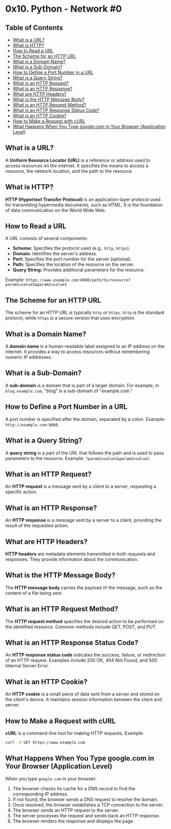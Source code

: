 # 0x10. Python - Network #0

## Table of Contents
- [What is a URL?](#what-is-a-url)
- [What is HTTP?](#what-is-http)
- [How to Read a URL](#how-to-read-a-url)
- [The Scheme for an HTTP URL](#the-scheme-for-an-http-url)
- [What is a Domain Name?](#what-is-a-domain-name)
- [What is a Sub-Domain?](#what-is-a-sub-domain)
- [How to Define a Port Number in a URL](#how-to-define-a-port-number-in-a-url)
- [What is a Query String?](#what-is-a-query-string)
- [What is an HTTP Request?](#what-is-an-http-request)
- [What is an HTTP Response?](#what-is-an-http-response)
- [What are HTTP Headers?](#what-are-http-headers)
- [What is the HTTP Message Body?](#what-is-the-http-message-body)
- [What is an HTTP Request Method?](#what-is-an-http-request-method)
- [What is an HTTP Response Status Code?](#what-is-an-http-response-status-code)
- [What is an HTTP Cookie?](#what-is-an-http-cookie)
- [How to Make a Request with cURL](#how-to-make-a-request-with-curl)
- [What Happens When You Type google.com in Your Browser (Application Level)](#what-happens-when-you-type-googlecom-in-your-browser-application-level)

## What is a URL?

A **Uniform Resource Locator (URL)** is a reference or address used to access resources on the internet. It specifies the means to access a resource, the network location, and the path to the resource.

## What is HTTP?

**HTTP (Hypertext Transfer Protocol)** is an application-layer protocol used for transmitting hypermedia documents, such as HTML. It is the foundation of data communication on the World Wide Web.

## How to Read a URL

A URL consists of several components:
- **Scheme:** Specifies the protocol used (e.g., `http`, `https`).
- **Domain:** Identifies the server's address.
- **Port:** Specifies the port number for the server (optional).
- **Path:** Specifies the location of the resource on the server.
- **Query String:** Provides additional parameters for the resource.

Example: `https://www.example.com:8080/path/to/resource?param1=value1&param2=value2`

## The Scheme for an HTTP URL

The scheme for an HTTP URL is typically `http` or `https`. `http` is the standard protocol, while `https` is a secure version that uses encryption.

## What is a Domain Name?

A **domain name** is a human-readable label assigned to an IP address on the internet. It provides a way to access resources without remembering numeric IP addresses.

## What is a Sub-Domain?

A **sub-domain** is a domain that is part of a larger domain. For example, in `blog.example.com`, "blog" is a sub-domain of "example.com."

## How to Define a Port Number in a URL

A port number is specified after the domain, separated by a colon. Example: `http://example.com:8080`.

## What is a Query String?

A **query string** is a part of the URL that follows the path and is used to pass parameters to the resource. Example: `?param1=value1&param2=value2`.

## What is an HTTP Request?

An **HTTP request** is a message sent by a client to a server, requesting a specific action.

## What is an HTTP Response?

An **HTTP response** is a message sent by a server to a client, providing the result of the requested action.

## What are HTTP Headers?

**HTTP headers** are metadata elements transmitted in both requests and responses. They provide information about the communication.

## What is the HTTP Message Body?

The **HTTP message body** carries the payload of the message, such as the content of a file being sent.

## What is an HTTP Request Method?

The **HTTP request method** specifies the desired action to be performed on the identified resource. Common methods include GET, POST, and PUT.

## What is an HTTP Response Status Code?

An **HTTP response status code** indicates the success, failure, or redirection of an HTTP request. Examples include 200 OK, 404 Not Found, and 500 Internal Server Error.

## What is an HTTP Cookie?

An **HTTP cookie** is a small piece of data sent from a server and stored on the client's device. It maintains session information between the client and server.

## How to Make a Request with cURL

**cURL** is a command-line tool for making HTTP requests. Example:
```bash
curl -X GET https://www.example.com
```

## What Happens When You Type google.com in Your Browser (Application Level)

When you type `google.com` in your browser:
1. The browser checks its cache for a DNS record to find the corresponding IP address.
2. If not found, the browser sends a DNS request to resolve the domain.
3. Once resolved, the browser establishes a TCP connection to the server.
4. The browser sends an HTTP request to the server.
5. The server processes the request and sends back an HTTP response.
6. The browser renders the response and displays the page.
